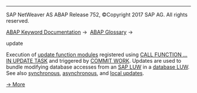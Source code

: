   

* * *

SAP NetWeaver AS ABAP Release 752, ©Copyright 2017 SAP AG. All rights reserved.

[ABAP Keyword Documentation](javascript:call_link\('abenabap.htm'\)) →  [ABAP Glossary](javascript:call_link\('abenabap_glossary.htm'\)) → 

update

Execution of [update function modules](javascript:call_link\('abenupdate_function_module_glosry.htm'\) "Glossary Entry") registered using [CALL FUNCTION ... IN UPDATE TASK](javascript:call_link\('abapcall_function_update.htm'\)) and triggered by [COMMIT WORK](javascript:call_link\('abapcommit.htm'\)). Updates are used to bundle modifying database accesses from an [SAP LUW](javascript:call_link\('abensap_luw_glosry.htm'\) "Glossary Entry") in a [database LUW](javascript:call_link\('abendatabase_luw_glosry.htm'\) "Glossary Entry"). See also [synchronous](javascript:call_link\('abensynchronous_update_glosry.htm'\) "Glossary Entry"), [asynchronous](javascript:call_link\('abenasynchronous_update_glosry.htm'\) "Glossary Entry"), and [local updates](javascript:call_link\('abenlocal_update_glosry.htm'\) "Glossary Entry").

[→ More](javascript:call_link\('abensap_luw.htm'\))